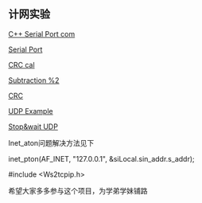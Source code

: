 ## 计网实验

[C++ Serial Port com](https://www.csdn.net/gather_2e/NtDaYg4sOTctYmxvZwO0O0OO0O0O.html)

[Serial Port](https://github.com/ayowin/WzSerialPort/blob/master/src/windows/WzSerialPort.cpp)

[CRC cal](http://www.ip33.com/crc.html)

[Subtraction %2](https://blog.csdn.net/qq_33411687/article/details/82593466)

[CRC](https://github.com/maoxiaoke/CRC_16_CCITT/blob/master/CRC_16_CCITT.cpp)

[UDP Example](https://www.cnblogs.com/yuqiao/p/5786427.html)

[Stop&wait UDP](https://wenku.baidu.com/view/a7f2f00803d8ce2f00662380.html)

Inet_aton问题解决方法见下

inet_pton(AF_INET, "127.0.0.1", &siLocal.sin_addr.s_addr);

\#include <Ws2tcpip.h>

希望大家多多参与这个项目，为学弟学妹铺路
